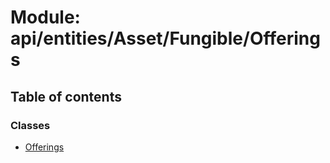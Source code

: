 # Module: api/entities/Asset/Fungible/Offerings

## Table of contents

### Classes

- [Offerings](../wiki/api.entities.Asset.Fungible.Offerings.Offerings)
